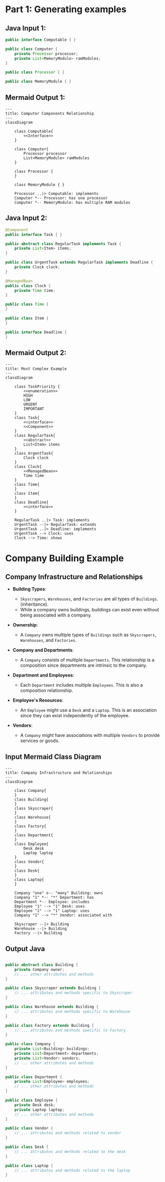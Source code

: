 # Part 1: Generating examples 

## Java Input 1:

```java
public interface Computable { }

public class Computer {
    private Processor processor;
    private List<MemoryModule> ramModules;
}

public class Processor { }

public class MemoryModule { }

```

## Mermaid Output 1:

```mermaid
---
title: Computer Components Relationship
---
classDiagram

    class Computable{
        <<Interface>>
    }

    class Computer{
        Processor processor
        List<MemoryModule> ramModules
    }

    class Processor {
    }

    class MemoryModule { }

    Processor ..|> Computable: implements
    Computer *-- Processor: has one processor
    Computer *-- MemoryModule: has multiple RAM modules

```

## Java Input 2:

```java
@Component
public interface Task { }

public abstract class RegularTask implements Task {
    private List<Item> items;
}

public class UrgentTask extends RegularTask implements Deadline {
    private Clock clock;
}

@ManagedBean
public class Clock {
    private Time time;
}

public class Time {
}

public class Item {
}

public interface Deadline {
}

```

## Mermaid Output 2:

```mermaid
---
title: Most Complex Example
---
classDiagram
    
    class TaskPriority {
        <<enumeration>>
        HIGH
        LOW
        URGENT
        IMPORTANT
    }
    class Task{
        <<interface>>
        <<Component>>
    }
    class RegularTask{
        <<abstract>>
        List<Item> items
    }
    class UrgentTask{
        Clock clock
    }
    class Clock{
        <<ManagedBean>>
        Time time
    }
    class Time{
    }
    class Item{
    }
    class Deadline{
        <<interface>>
    }

    RegularTask ..|> Task: implements
    UrgentTask --|> RegularTask: extends
    UrgentTask ..|> Deadline: implements
    UrgentTask --> Clock: uses
    Clock --> Time: shows

```


# Company Building Example 

## Company Infrastructure and Relationships

- **Building Types**:
    - `Skyscrapers`, `Warehouses`, and `Factories` are all types of `Buildings`.  (inheritance). 
    - While a company owns buildings, buildings can exist even without being associated with a company.

- **Ownership**:
    - A `Company` owns multiple types of `Buildings` such as `Skyscrapers`, `Warehouses`, and `Factories`.

- **Company and Departments**:
    - A `Company` consists of multiple `Departments`. This relationship is a composition since departments are intrinsic to the company.

- **Department and Employees**:
    - Each `Department` includes multiple `Employees`. This is also a composition relationship.

- **Employee's Resources**:
    - An `Employee` might use a `Desk` and a `Laptop`. This is an association since they can exist independently of the employee.

- **Vendors**:
    - A `Company` might have associations with multiple `Vendors` to provide services or goods.


## Input Mermaid Class Diagram



```mermaid
---
title: Company Infrastructure and Relationships
---
classDiagram

    class Company{
    }
    class Building{
    }
    class Skyscraper{
    }
    class Warehouse{
    }
    class Factory{
    }
    class Department{
    }
    class Employee{
        Desk desk
        Laptop laptop
    }
    class Vendor{
    }
    class Desk{
    }
    class Laptop{
    }

    Company "one" o-- "many" Building: owns
    Company "1" *-- "*" Department: has
    Department *-- Employee: includes
    Employee "1" --> "1" Desk: uses
    Employee "1" --> "1" Laptop: uses
    Company "1" --> "*" Vendor: associated with

    Skyscraper --|> Building
    Warehouse --|> Building
    Factory --|> Building

```

## Output Java 

```java 

public abstract class Building {
    private Company owner;
    // ... other attributes and methods
}

public class Skyscraper extends Building {
    // ... attributes and methods specific to Skyscraper
}

public class Warehouse extends Building {
    // ... attributes and methods specific to Warehouse
}

public class Factory extends Building {
    // ... attributes and methods specific to Factory
}

public class Company {
    private List<Building> buildings;
    private List<Department> departments;
    private List<Vendor> vendors;
    // ... other attributes and methods
}

public class Department {
    private List<Employee> employees;
    // ... other attributes and methods
}

public class Employee {
    private Desk desk;
    private Laptop laptop;
    // ... other attributes and methods
}

public class Vendor {
    // ... attributes and methods related to vendor
}

public class Desk {
    // ... attributes and methods related to the desk
}

public class Laptop {
    // ... attributes and methods related to the laptop
}

```
